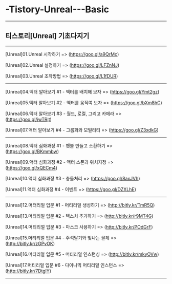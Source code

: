# -Tistory-Unreal---Basic

-----------------------------------

## 티스토리[Unreal] 기초다지기

-----------------------------------

[Unreal]01.Unreal 시작하기 => (https://goo.gl/a9QrMc)

[Unreal]02.Unreal 설정하기 => (https://goo.gl/LFZnNJ)

[Unreal]03.Unreal 조작방법 => (https://goo.gl/L1fDUR)

-----------------------------------

[Unreal]04.액터 알아보기 #1 - 액터를 배치해 보자 => (https://goo.gl/Ymt2gz)

[Unreal]05.액터 알아보기 #2 - 액터를 움직여 보자 => (https://goo.gl/bXm8hC)

[Unreal]06.액터 알아보기 #3 - 월드, 로컬, 그리고 카메라 => (https://goo.gl/jwTRjt)

[Unreal]07.액터 알아보기 #4 - 그룹화와 모빌리티 => (https://goo.gl/Z3xdkG)

-----------------------------------

[Unreal]08.액터 심화과정 #1 - 횃불 만들고 소환하기 => (https://goo.gl/BKmmbw)

[Unreal]09.액터 심화과정 #2 - 액터 스폰과 위치지정 => (https://goo.gl/xQECm4)

[Unreal]10.액터 심화과정 #3 - 충돌처리 => (https://goo.gl/8axJVh)

[Unreal]11.액터 심화과정 #4 - 이벤트 => (https://goo.gl/DZXLhE)

-----------------------------------

[Unreal]12.머터리얼 입문 #1 - 머티리얼 생성하기 => (http://bitly.kr/TmR5Q) 

[Unreal]13.머티리얼 입문 #2 - 텍스처 추가하기 => (http://bitly.kr/r9MT4G)

[Unreal]14.머티리얼 입문 #3 - 마스크 사용하기 => (http://bitly.kr/POdGrF)

[Unreal]15.머티리얼 입문 #4 - 주석달기와 빛나는 물체 => (http://bitly.kr/zGPvOK)

[Unreal]16.머티리얼 입문 #5 - 머티리얼 인스턴싱 => (http://bitly.kr/mkyOVw)

[Unreal]17.머티리얼 입문 #6 - 다이나믹 머티리얼 인스턴스 => (http://bitly.kr/7DtglY)

-----------------------------------



